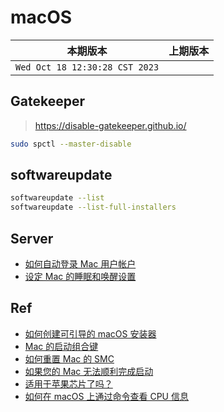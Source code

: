 # macOS

|本期版本|上期版本
|:---:|:---:
`Wed Oct 18 12:30:28 CST 2023` |

## Gatekeeper

> <https://disable-gatekeeper.github.io/>

```bash
sudo spctl --master-disable
```

## softwareupdate

```bash
softwareupdate --list
softwareupdate --list-full-installers
```


## Server

* [如何自动登录 Mac 用户帐户](https://support.apple.com/zh-cn/HT201476)
* [设定 Mac 的睡眠和唤醒设置](https://support.apple.com/zh-cn/guide/mac-help/mchle41a6ccd/13.0/mac/13.0)

## Ref

* [如何创建可引导的 macOS 安装器](https://support.apple.com/zh-cn/HT201372)
* [Mac 的启动组合键](https://support.apple.com/zh-cn/HT201255)
* [如何重置 Mac 的 SMC](https://support.apple.com/zh-cn/HT201295)
* [如果您的 Mac 无法顺利完成启动](https://support.apple.com/zh-cn/HT204156)
* [适用于苹果芯片了吗？](https://isapplesiliconready.com/zh)
* [如何在 macOS 上通过命令查看 CPU 信息](https://blog.meow.page/archives/get-cpu-info-via-command-line-in-mac-os-x/)